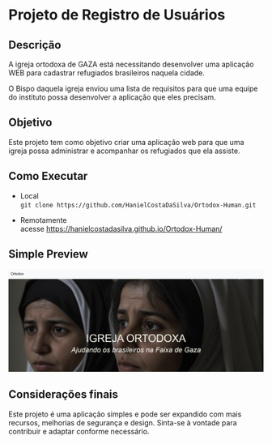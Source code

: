# Projeto de Registro de Usuários

## Descrição
A igreja ortodoxa de GAZA está necessitando desenvolver uma aplicação WEB para cadastrar refugiados brasileiros naquela cidade.

O Bispo daquela igreja enviou uma lista de requisitos para que uma equipe do instituto possa desenvolver a aplicação que eles precisam.

## Objetivo 
Este projeto tem como objetivo criar uma aplicação web para que uma igreja possa administrar e acompanhar os refugiados que ela assiste. 

## Como Executar

- Local  
`git clone https://github.com/HanielCostaDaSilva/Ortodox-Human.git`

- Remotamente  
acesse https://hanielcostadasilva.github.io/Ortodox-Human/

## Simple Preview

![Ortodox HomePage](/assets/demo/home_page_preview.png)

## Considerações finais
Este projeto é uma aplicação simples e pode ser expandido com mais recursos, melhorias de segurança e design. Sinta-se à vontade para contribuir e adaptar conforme necessário.

